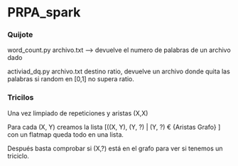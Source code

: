# PRPA_spark

### Quijote
word_count.py archivo.txt  --> devuelve el numero de palabras de un archivo dado

activiad_dq.py archivo.txt destino ratio, devuelve un archivo donde quita las palabras si random en [0,1] no supera ratio.

### Tricilos
Una vez limpiado de repeticiones y aristas (X,X)

Para cada (X, Y) creamos la lista [((X, Y), (Y, ?) | (Y, ?) € {Aristas Grafo} ] con un flatmap queda todo en una lista.

Después basta comprobar si (X,?) está en el grafo para ver si tenemos un triciclo.
